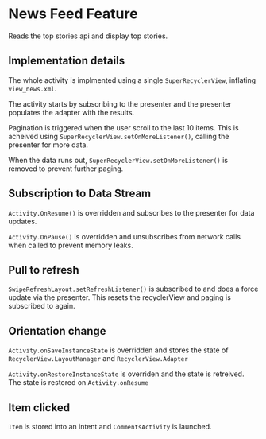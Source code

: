 # News Feed Feature
Reads the top stories api and display top stories.

## Implementation details
The whole activity is implmented using a single `SuperRecyclerView`, inflating `view_news.xml`.

The activity starts by subscribing to the presenter and the presenter populates the adapter with the results.

Pagination is triggered when the user scroll to the last 10 items. This is acheived using `SuperRecyclerView.setOnMoreListener()`, calling the presenter for more data. 

When the data runs out, `SuperRecyclerView.setOnMoreListener()` is removed to prevent further paging.

## Subscription to Data Stream
`Activity.OnResume()` is overridden and subscribes to the presenter for data updates.

`Activity.OnPause()` is overridden and unsubscribes from network calls when called to prevent memory leaks.

## Pull to refresh
`SwipeRefreshLayout.setRefreshListener()` is subscribed to and does a force update via the presenter. This resets the recyclerView and paging is subscribed to again.

## Orientation change
`Activity.onSaveInstanceState` is overridden and stores the state of `RecyclerView.LayoutManager` and `RecyclerView.Adapter`

`Activity.onRestoreInstanceState` is overriden and the state is retreived. The state is restored on `Activity.onResume`

## Item clicked
`Item` is stored into an intent and `CommentsActivity` is launched.
